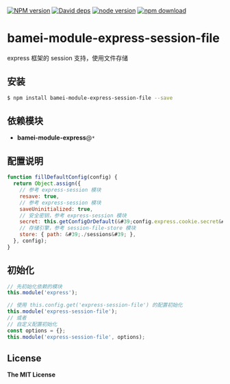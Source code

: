 [![NPM version][npm-image]][npm-url]
[![David deps][david-image]][david-url]
[![node version][node-image]][node-url]
[![npm download][download-image]][download-url]

[npm-image]: https://img.shields.io/npm/v/bamei-module-express-session-file.svg?style=flat-square
[npm-url]: https://npmjs.org/package/bamei-module-express-session-file
[david-image]: https://img.shields.io/david/leizongmin/bamei.svg?style=flat-square
[david-url]: https://david-dm.org/leizongmin/bamei
[node-image]: https://img.shields.io/badge/node.js-%3E=_4.0-green.svg?style=flat-square
[node-url]: http://nodejs.org/download/
[download-image]: https://img.shields.io/npm/dm/bamei-module-express-session-file.svg?style=flat-square
[download-url]: https://npmjs.org/package/bamei-module-express-session-file

# bamei-module-express-session-file

express 框架的 session 支持，使用文件存储

## 安装

```bash
$ npm install bamei-module-express-session-file --save
```

## 依赖模块

+ **bamei-module-express**@`*`


## 配置说明

```javascript
function fillDefaultConfig(config) {
  return Object.assign({
    // 参考 express-session 模块
    resave: true,
    // 参考 express-session 模块
    saveUninitialized: true,
    // 安全密钥，参考 express-session 模块
    secret: this.getConfigOrDefault(&#39;config.express.cookie.secret&#39;, &#39;&#39;),
    // 存储引擎，参考 session-file-store 模块
    store: { path: &#39;./sessions&#39; },
  }, config);
}
```

## 初始化

```javascript
// 先初始化依赖的模块
this.module('express');

// 使用 this.config.get('express-session-file') 的配置初始化
this.module('express-session-file');
// 或者
// 自定义配置初始化
const options = {};
this.module('express-session-file', options);
```

## License

**The MIT License**

